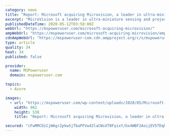 ```yaml
---
category: news
title: "Report: Microsoft acquiring Microvision, a leader in ultra-miniature projection display"
excerpt: "MicroVision is a leader in ultra-miniature sensing and projection solution based on the laser beam scanning methodology. MicroVision has a substantial portfolio of patents relating to laser beam scanning projection and sensing."
publishedDateTime: 2020-05-12T03:58:00Z
webUrl: "https://mspoweruser.com/microsoft-acquiring-microvision/"
ampWebUrl: "https://mspoweruser.com/microsoft-acquiring-microvision/amp/"
cdnAmpWebUrl: "https://mspoweruser-com.cdn.ampproject.org/c/s/mspoweruser.com/microsoft-acquiring-microvision/amp/"
type: article
quality: 34
heat: 34
published: false

provider:
  name: MSPoweruser
  domain: mspoweruser.com

topics:
  - Azure

images:
  - url: "https://mspoweruser.com/wp-content/uploads/2020/05/Microsoft-Microvision.jpg"
    width: 962
    height: 538
    title: "Report: Microsoft acquiring Microvision, a leader in ultra-miniature projection display"

secured: "cFwMMCOiCjWAgr2pkwSjTbaPFVw42laCWsXT0FyixY/bx4WBF2AoijEV5TDqh540DKJlfxF33Jja5bkivu5Tzlu29G5P0XACgM42s8+FFbVpdmzrCN603MlQMrO6J7W0N8PFEWiu+AYIh8jJwEggRg79sCcEwNrA84URBoZ5LxFdXLEplxvmRPanYXUZkqXS9TZxjWJcvXI0tD0h65xDr1gMxYYwUnBjSkEXCeW74eYfo/+bUvh0jPB/bPHmsr/ETVwCdncACNhK/etSLBBGiL7Ng46hmS+iVt9Ni9r9qkDujYloIK01GTQdnnpYg+s1;rU8Ug1UfXpQ6PMWAENT6kQ=="
---
```


